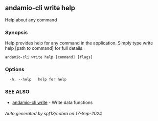 ## andamio-cli write help

Help about any command

### Synopsis

Help provides help for any command in the application.
Simply type write help [path to command] for full details.

```
andamio-cli write help [command] [flags]
```

### Options

```
  -h, --help   help for help
```

### SEE ALSO

* [andamio-cli write](andamio-cli_write.md.md)	 - Write data functions

###### Auto generated by spf13/cobra on 17-Sep-2024
